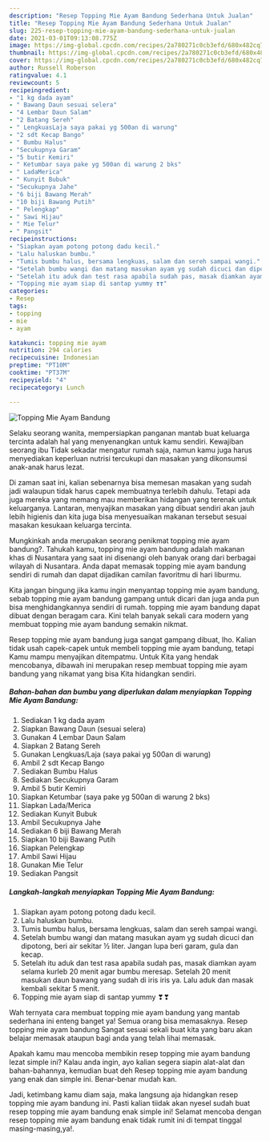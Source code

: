 ```yaml
---
description: "Resep Topping Mie Ayam Bandung Sederhana Untuk Jualan"
title: "Resep Topping Mie Ayam Bandung Sederhana Untuk Jualan"
slug: 225-resep-topping-mie-ayam-bandung-sederhana-untuk-jualan
date: 2021-03-01T09:13:08.775Z
image: https://img-global.cpcdn.com/recipes/2a780271c0cb3efd/680x482cq70/topping-mie-ayam-bandung-foto-resep-utama.jpg
thumbnail: https://img-global.cpcdn.com/recipes/2a780271c0cb3efd/680x482cq70/topping-mie-ayam-bandung-foto-resep-utama.jpg
cover: https://img-global.cpcdn.com/recipes/2a780271c0cb3efd/680x482cq70/topping-mie-ayam-bandung-foto-resep-utama.jpg
author: Russell Roberson
ratingvalue: 4.1
reviewcount: 5
recipeingredient:
- "1 kg dada ayam"
- " Bawang Daun sesuai selera"
- "4 Lembar Daun Salam"
- "2 Batang Sereh"
- " LengkuasLaja saya pakai yg 500an di warung"
- "2 sdt Kecap Bango"
- " Bumbu Halus"
- "Secukupnya Garam"
- "5 butir Kemiri"
- " Ketumbar saya pake yg 500an di warung 2 bks"
- " LadaMerica"
- " Kunyit Bubuk"
- "Secukupnya Jahe"
- "6 biji Bawang Merah"
- "10 biji Bawang Putih"
- " Pelengkap"
- " Sawi Hijau"
- " Mie Telur"
- " Pangsit"
recipeinstructions:
- "Siapkan ayam potong potong dadu kecil."
- "Lalu haluskan bumbu."
- "Tumis bumbu halus, bersama lengkuas, salam dan sereh sampai wangi."
- "Setelah bumbu wangi dan matang masukan ayam yg sudah dicuci dan dipotong, beri air sekitar ½ liter. Jangan lupa beri garam, gula dan kecap."
- "Setelah itu aduk dan test rasa apabila sudah pas, masak diamkan ayam selama kurleb 20 menit agar bumbu meresap. Setelah 20 menit masukan daun bawang yang sudah di iris iris ya. Lalu aduk dan masak kembali sekitar 5 menit."
- "Topping mie ayam siap di santap yummy ❣❣"
categories:
- Resep
tags:
- topping
- mie
- ayam

katakunci: topping mie ayam 
nutrition: 294 calories
recipecuisine: Indonesian
preptime: "PT10M"
cooktime: "PT37M"
recipeyield: "4"
recipecategory: Lunch

---
```



![Topping Mie Ayam Bandung](https://img-global.cpcdn.com/recipes/2a780271c0cb3efd/680x482cq70/topping-mie-ayam-bandung-foto-resep-utama.jpg)

Selaku seorang wanita, mempersiapkan panganan mantab buat keluarga tercinta adalah hal yang menyenangkan untuk kamu sendiri. Kewajiban seorang ibu Tidak sekadar mengatur rumah saja, namun kamu juga harus menyediakan keperluan nutrisi tercukupi dan masakan yang dikonsumsi anak-anak harus lezat.

Di zaman  saat ini, kalian sebenarnya bisa memesan masakan yang sudah jadi walaupun tidak harus capek membuatnya terlebih dahulu. Tetapi ada juga mereka yang memang mau memberikan hidangan yang terenak untuk keluarganya. Lantaran, menyajikan masakan yang dibuat sendiri akan jauh lebih higienis dan kita juga bisa menyesuaikan makanan tersebut sesuai masakan kesukaan keluarga tercinta. 



Mungkinkah anda merupakan seorang penikmat topping mie ayam bandung?. Tahukah kamu, topping mie ayam bandung adalah makanan khas di Nusantara yang saat ini disenangi oleh banyak orang dari berbagai wilayah di Nusantara. Anda dapat memasak topping mie ayam bandung sendiri di rumah dan dapat dijadikan camilan favoritmu di hari liburmu.

Kita jangan bingung jika kamu ingin menyantap topping mie ayam bandung, sebab topping mie ayam bandung gampang untuk dicari dan juga anda pun bisa menghidangkannya sendiri di rumah. topping mie ayam bandung dapat dibuat dengan beragam cara. Kini telah banyak sekali cara modern yang membuat topping mie ayam bandung semakin nikmat.

Resep topping mie ayam bandung juga sangat gampang dibuat, lho. Kalian tidak usah capek-capek untuk membeli topping mie ayam bandung, tetapi Kamu mampu menyajikan ditempatmu. Untuk Kita yang hendak mencobanya, dibawah ini merupakan resep membuat topping mie ayam bandung yang nikamat yang bisa Kita hidangkan sendiri.

<!--inarticleads1-->

##### Bahan-bahan dan bumbu yang diperlukan dalam menyiapkan Topping Mie Ayam Bandung:

1. Sediakan 1 kg dada ayam
1. Siapkan  Bawang Daun (sesuai selera)
1. Gunakan 4 Lembar Daun Salam
1. Siapkan 2 Batang Sereh
1. Gunakan  Lengkuas/Laja (saya pakai yg 500an di warung)
1. Ambil 2 sdt Kecap Bango
1. Sediakan  Bumbu Halus
1. Sediakan Secukupnya Garam
1. Ambil 5 butir Kemiri
1. Siapkan  Ketumbar (saya pake yg 500an di warung 2 bks)
1. Siapkan  Lada/Merica
1. Sediakan  Kunyit Bubuk
1. Ambil Secukupnya Jahe
1. Sediakan 6 biji Bawang Merah
1. Siapkan 10 biji Bawang Putih
1. Siapkan  Pelengkap
1. Ambil  Sawi Hijau
1. Gunakan  Mie Telur
1. Sediakan  Pangsit




<!--inarticleads2-->

##### Langkah-langkah menyiapkan Topping Mie Ayam Bandung:

1. Siapkan ayam potong potong dadu kecil.
1. Lalu haluskan bumbu.
1. Tumis bumbu halus, bersama lengkuas, salam dan sereh sampai wangi.
1. Setelah bumbu wangi dan matang masukan ayam yg sudah dicuci dan dipotong, beri air sekitar ½ liter. Jangan lupa beri garam, gula dan kecap.
1. Setelah itu aduk dan test rasa apabila sudah pas, masak diamkan ayam selama kurleb 20 menit agar bumbu meresap. Setelah 20 menit masukan daun bawang yang sudah di iris iris ya. Lalu aduk dan masak kembali sekitar 5 menit.
1. Topping mie ayam siap di santap yummy ❣❣




Wah ternyata cara membuat topping mie ayam bandung yang mantab sederhana ini enteng banget ya! Semua orang bisa memasaknya. Resep topping mie ayam bandung Sangat sesuai sekali buat kita yang baru akan belajar memasak ataupun bagi anda yang telah lihai memasak.

Apakah kamu mau mencoba membikin resep topping mie ayam bandung lezat simple ini? Kalau anda ingin, ayo kalian segera siapin alat-alat dan bahan-bahannya, kemudian buat deh Resep topping mie ayam bandung yang enak dan simple ini. Benar-benar mudah kan. 

Jadi, ketimbang kamu diam saja, maka langsung aja hidangkan resep topping mie ayam bandung ini. Pasti kalian tiidak akan nyesel sudah buat resep topping mie ayam bandung enak simple ini! Selamat mencoba dengan resep topping mie ayam bandung enak tidak rumit ini di tempat tinggal masing-masing,ya!.

